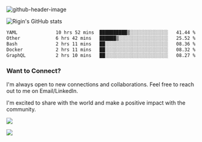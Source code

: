 
![github-header-image](https://github.com/riginoommen/riginoommen/assets/3840244/889cae65-df55-4cda-86cc-bf21bf1f2e96)

![Rigin's GitHub stats](https://github-readme-stats.vercel.app/api?username=riginoommen\&show_icons=true\&show=reviews,discussions_started,discussions_answered,prs_merged,prs_merged_percentage)


<!--START_SECTION:waka-->

```txt
YAML              10 hrs 52 mins  ██████████▒░░░░░░░░░░░░░░   41.44 %
Other             6 hrs 42 mins   ██████▒░░░░░░░░░░░░░░░░░░   25.52 %
Bash              2 hrs 11 mins   ██░░░░░░░░░░░░░░░░░░░░░░░   08.36 %
Docker            2 hrs 11 mins   ██░░░░░░░░░░░░░░░░░░░░░░░   08.32 %
GraphQL           2 hrs 10 mins   ██░░░░░░░░░░░░░░░░░░░░░░░   08.27 %
```

<!--END_SECTION:waka-->

### Want to Connect?

I'm always open to new connections and collaborations. Feel free to reach out to me on Email/LinkedIn.

I'm excited to share with the world and make a positive impact with the community.

![](https://komarev.com/ghpvc/?username=riginoommen)

![](https://hit.yhype.me/github/profile?user_id=3840244)

